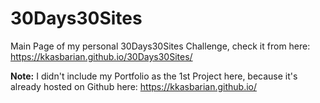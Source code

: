 # 30Days30Sites

Main Page of my personal 30Days30Sites Challenge, check it from here: https://kkasbarian.github.io/30Days30Sites/

**Note:** I didn't include my Portfolio as the 1st Project here, because it's already hosted on Github here:  https://kkasbarian.github.io/

